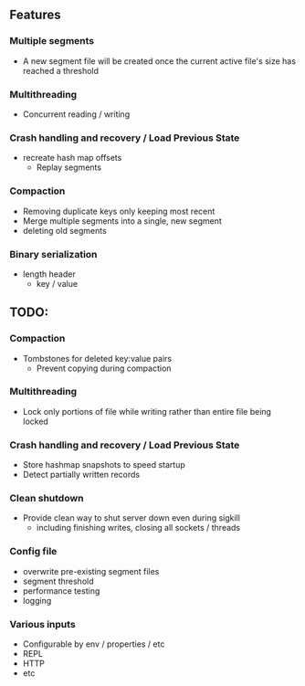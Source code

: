## Features

### Multiple segments

- A new segment file will be created once the current active file's size has reached a threshold

### Multithreading

- Concurrent reading / writing

### Crash handling and recovery / Load Previous State

- recreate hash map offsets
    - Replay segments

### Compaction

- Removing duplicate keys only keeping most recent
- Merge multiple segments into a single, new segment
- deleting old segments

### Binary serialization

- length header
    - key / value

## TODO:

### Compaction

- Tombstones for deleted key:value pairs
    - Prevent copying during compaction

### Multithreading

- Lock only portions of file while writing rather than entire file being locked

### Crash handling and recovery / Load Previous State

- Store hashmap snapshots to speed startup
- Detect partially written records

### Clean shutdown

- Provide clean way to shut server down even during sigkill
    - including finishing writes, closing all sockets / threads

### Config file

- overwrite pre-existing segment files
- segment threshold
- performance testing
- logging

### Various inputs

- Configurable by env / properties / etc
- REPL
- HTTP
- etc

